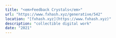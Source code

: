 ```yaml
---
title: "<em>Feedback Crystals</em>"
url: "https://www.fxhash.xyz/generative/542"
location: "[fxhash.xyz](https://www.fxhash.xyz)"
description: "collectible digital work"
date: "2021"
---
```


